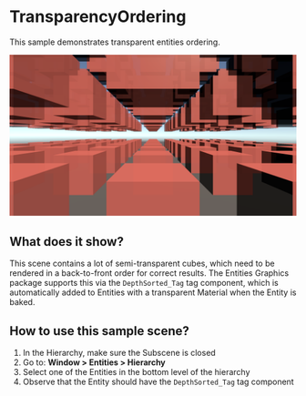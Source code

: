 # TransparencyOrdering

This sample demonstrates transparent entities ordering.

<img src="../../../READMEimages/TransparencyOrdering.PNG" width="600">

## What does it show?

This scene contains a lot of semi-transparent cubes, which need to be rendered in a back-to-front order for
correct results. The Entities Graphics package supports this via the `DepthSorted_Tag` tag component, which
is automatically added to Entities with a transparent Material when the Entity is baked.

## How to use this sample scene?

1. In the Hierarchy, make sure the Subscene is closed
2. Go to: **Window > Entities > Hierarchy**
3. Select one of the Entities in the bottom level of the hierarchy
4. Observe that the Entity should have the `DepthSorted_Tag` tag component